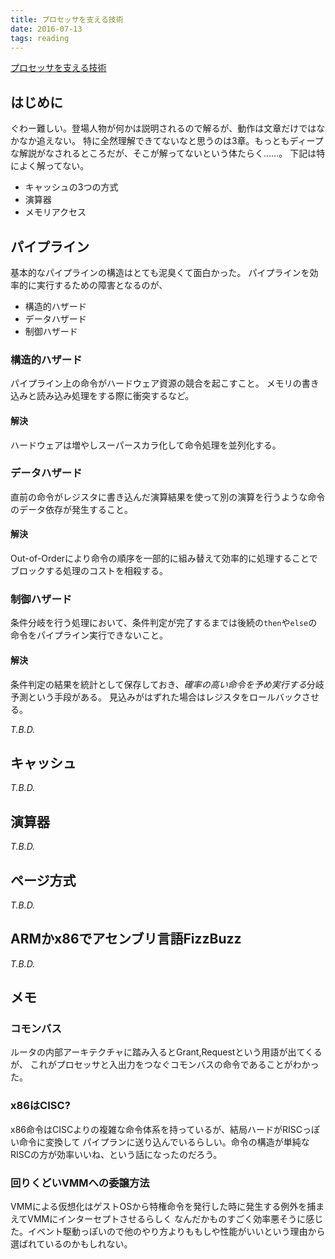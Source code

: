 ```yaml
---
title: プロセッサを支える技術
date: 2016-07-13
tags: reading
---
```


[プロセッサを支える技術](https://www.amazon.co.jp/dp/4774145211/)

## はじめに

ぐわー難しい。登場人物が何かは説明されるので解るが、動作は文章だけではなかなか追えない。
特に全然理解できてないなと思うのは3章。もっともディープな解説がなされるところだが、そこが解ってないという体たらく……。
下記は特によく解ってない。

- キャッシュの3つの方式
- 演算器
- メモリアクセス

## パイプライン

基本的なパイプラインの構造はとても泥臭くて面白かった。
パイプラインを効率的に実行するための障害となるのが、

- 構造的ハザード
- データハザード
- 制御ハザード

### 構造的ハザード

パイプライン上の命令がハードウェア資源の競合を起こすこと。
メモリの書き込みと読み込み処理をする際に衝突するなど。

#### 解決

ハードウェアは増やしスーパースカラ化して命令処理を並列化する。

### データハザード

直前の命令がレジスタに書き込んだ演算結果を使って別の演算を行うような命令のデータ依存が発生すること。

#### 解決

Out-of-Orderにより命令の順序を一部的に組み替えて効率的に処理することでブロックする処理のコストを相殺する。

### 制御ハザード

条件分岐を行う処理において、条件判定が完了するまでは後続の`then`や`else`の命令をパイプライン実行できないこと。

#### 解決

条件判定の結果を統計として保存しておき、*確率の高い命令を予め実行する*分岐予測という手段がある。
見込みがはずれた場合はレジスタをロールバックさせる。

*T.B.D.*

## キャッシュ

*T.B.D.*

## 演算器

*T.B.D.*

## ページ方式

*T.B.D.*

## ARMかx86でアセンブリ言語FizzBuzz

*T.B.D.*

## メモ

### コモンバス

ルータの内部アーキテクチャに踏み入るとGrant,Requestという用語が出てくるが、
これがプロセッサと入出力をつなぐコモンバスの命令であることがわかった。

### x86はCISC?

x86命令はCISCよりの複雑な命令体系を持っているが、結局ハードがRISCっぽい命令に変換して
パイプランに送り込んでいるらしい。命令の構造が単純なRISCの方が効率いいね、という話になったのだろう。

### 回りくどいVMMへの委譲方法

VMMによる仮想化はゲストOSから特権命令を発行した時に発生する例外を捕まえてVMMにインターセプトさせるらしく
なんだかものすごく効率悪そうに感じた。イベント駆動っぽいので他のやり方よりももしや性能がいいという理由から選ばれているのかもしれない。
